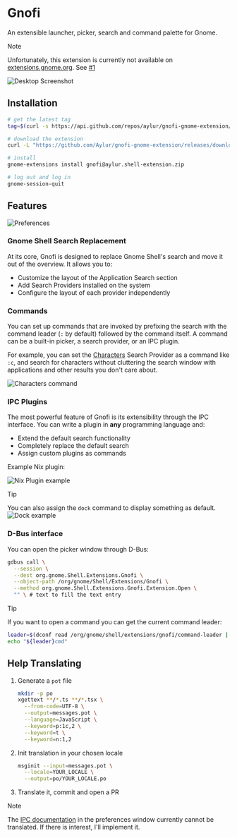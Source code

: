 # Gnofi

An extensible launcher, picker, search and command palette for Gnome.

> [!NOTE]
>
> Unfortunately, this extension is currently not available on
> [extensions.gnome.org](https://extensions.gnome.org/). See
> [#1](https://github.com/Aylur/gnofi-gnome-extension/issues/1)

![Desktop Screenshot](https://github.com/user-attachments/assets/b444c452-1eb2-4735-94ff-eb3fbf877132)

## Installation

```sh
# get the latest tag
tag=$(curl -s https://api.github.com/repos/aylur/gnofi-gnome-extension/releases/latest | jq -r .tag_name)

# download the extension
curl -L "https://github.com/Aylur/gnofi-gnome-extension/releases/download/$tag/gnofi@aylur.shell-extension.zip" -o gnofi@aylur.shell-extension.zip

# install
gnome-extensions install gnofi@aylur.shell-extension.zip

# log out and log in
gnome-session-quit
```

## Features

![Preferences](https://github.com/user-attachments/assets/e76820d3-89d3-417c-9751-a9ebae0788f4)

### Gnome Shell Search Replacement

At its core, Gnofi is designed to replace Gnome Shell's search and move it out
of the overview. It allows you to:

- Customize the layout of the Application Search section
- Add Search Providers installed on the system
- Configure the layout of each provider independently

### Commands

You can set up commands that are invoked by prefixing the search with the
command leader (`:` by default) followed by the command itself. A command can be
a built-in picker, a search provider, or an IPC plugin.

For example, you can set the [Characters](https://apps.gnome.org/Characters/)
Search Provider as a command like `:c`, and search for characters without
cluttering the search window with applications and other results you don't care
about.

![Characters command](https://github.com/user-attachments/assets/4950ed3f-825a-4d76-b744-5885bbab855f)

### IPC Plugins

The most powerful feature of Gnofi is its extensibility through the IPC
interface. You can write a plugin in **any** programming language and:

- Extend the default search functionality
- Completely replace the default search
- Assign custom plugins as commands

Example Nix plugin:

![Nix Plugin example](https://github.com/user-attachments/assets/0f36131d-de81-4cf1-8c6c-72a6d3cf0db9)

> [!TIP]
>
> You can also assign the `dock` command to display something as default.
> ![Dock example](https://github.com/user-attachments/assets/684382ee-b039-4b6e-8312-f56114ddac7c)

### D-Bus interface

You can open the picker window through D-Bus:

```sh
gdbus call \
  --session \
  --dest org.gnome.Shell.Extensions.Gnofi \
  --object-path /org/gnome/Shell/Extensions/Gnofi \
  --method org.gnome.Shell.Extensions.Gnofi.Extension.Open \
  "" \ # text to fill the text entry
```

> [!TIP]
>
> If you want to open a command you can get the current command leader:

```sh
leader=$(dconf read /org/gnome/shell/extensions/gnofi/command-leader | cut -c2)
echo "${leader}cmd"
```

## Help Translating

1. Generate a `pot` file

   ```sh
   mkdir -p po
   xgettext **/*.ts **/*.tsx \
     --from-code=UTF-8 \
     --output=messages.pot \
     --language=JavaScript \
     --keyword=p:1c,2 \
     --keyword=t \
     --keyword=n:1,2
   ```

2. Init translation in your chosen locale

   ```sh
   msginit --input=messages.pot \
     --locale=YOUR_LOCALE \
     --output=po/YOUR_LOCALE.po
   ```

3. Translate it, commit and open a PR

> [!NOTE]
>
> The
> [IPC documentation](https://github.com/Aylur/gnofi-gnome-extension/blob/main/docs/IPC.md)
> in the preferences window currently cannot be translated. If there is
> interest, I'll implement it.
